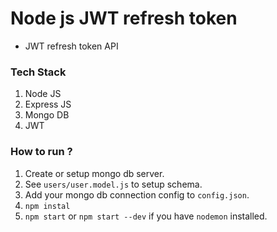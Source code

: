 # Node js JWT refresh token

 - JWT refresh token API

### Tech Stack

1. Node JS
2. Express JS
3. Mongo DB
4. JWT

### How to run ?

1. Create or setup mongo db server.
2. See ```users/user.model.js``` to setup schema.
3. Add your mongo db connection config to ```config.json```.
4. ```npm instal```
5. ```npm start``` or ```npm start --dev``` if you have ```nodemon``` installed.